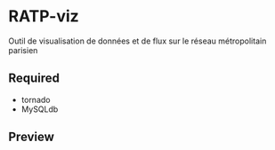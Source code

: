 # RATP-viz

Outil de visualisation de données et de flux sur le réseau métropolitain parisien

## Required
 * tornado
 * MySQLdb

## Preview

 <img href="https://github.com/riless/RATP-viz/blob/master/img/flux.jpg" width="600" />

 <img href="https://github.com/riless/RATP-viz/blob/master/img/points.jpg" width="600" />
